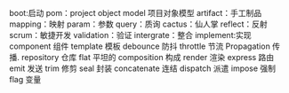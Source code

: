 boot:启动
pom：project object model 项目对象模型
artifact：手工制品
mapping：映射
param：参数
query：质询
cactus：仙人掌
reflect：反射
scrum：敏捷开发
validation：验证
intergrate：整合
implement:实现
component 组件
template 模板
debounce 防抖
throttle 节流
Propagation 传播.
repository 仓库
flat 平坦的
composition 构成
render 渲染
express 路由
emit 发送
trim 修剪
seal 封装
concatenate 连结
dispatch 派遣
impose 强制
flag 变量

